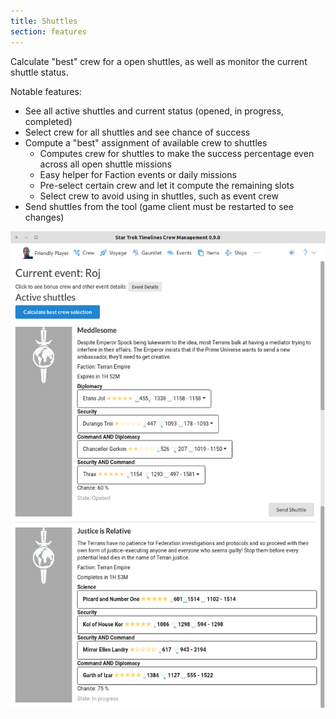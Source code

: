```yaml
---
title: Shuttles
section: features
---
```


Calculate "best" crew for a open shuttles, as well as monitor the current shuttle status.

Notable features:
* See all active shuttles and current status (opened, in progress, completed)
* Select crew for all shuttles and see chance of success
* Compute a "best" assignment of available crew to shuttles
  * Computes crew for shuttles to make the success percentage even across all open shuttle missions
  * Easy helper for Faction events or daily missions
  * Pre-select certain crew and let it compute the remaining slots
  * Select crew to avoid using in shuttles, such as event crew
* Send shuttles from the tool (game client must be restarted to see changes)

![Screenshot Shuttles](images/page_shuttles.png "Shuttles screenshot")
